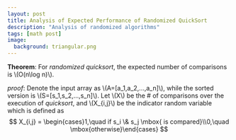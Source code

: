 ```yaml
---
layout: post
title: Analysis of Expected Performance of Randomized QuickSort
description: "Analysis of randomized algorithms"
tags: [math post]
image:
  background: triangular.png
---
```


**Theorem**: For _randomized quicksort_, the expected number of comparisons is \\(O(n\log n)\\).

_proof_: Denote the input array as \\(A=[a_1,a_2,...,a_n]\\), while the sorted version is \\(S=[s_1,s_2,...,s_n]\\). Let \\(X\\) be the \# of comparisons over the execution of _quicksort_, and \\(X_{i,j}\\) be the indicator random variable which is defined as 
$$
X_{i,j} = \begin{cases}1,\quad if s_i \& s_j \mbox{ is compared}\\0,\quad \mbox{otherwise}\end{cases}
$$